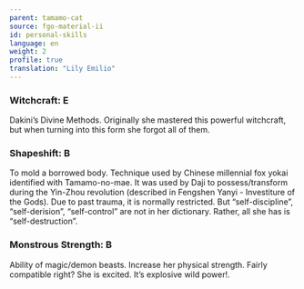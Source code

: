```yaml
---
parent: tamamo-cat
source: fgo-material-ii
id: personal-skills
language: en
weight: 2
profile: true
translation: "Lily Emilio"
---
```


### Witchcraft: E

Dakini’s Divine Methods. Originally she mastered this powerful witchcraft, but when turning into this form she forgot all of them.

### Shapeshift: B

To mold a borrowed body. Technique used by Chinese millennial fox yokai identified with Tamamo-no-mae. It was used by Daji to possess/transform during the Yin-Zhou revolution (described in Fengshen Yanyi - Investiture of the Gods). Due to past trauma, it is normally restricted. But “self-discipline”, “self-derision”, “self-control” are not in her dictionary. Rather, all she has is “self-destruction”.

### Monstrous Strength: B

Ability of magic/demon beasts. Increase her physical strength. Fairly compatible right? She is excited. It’s explosive wild power!.
